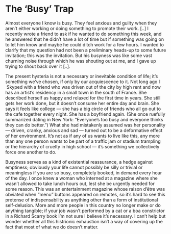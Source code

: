 # The ‘Busy’ Trap

Almost everyone I know is busy. They feel anxious and guilty when they 
aren’t either working or doing something to promote their work. [..] I recently wrote a friend to ask if he wanted to 
do something this week, and he answered that he didn’t have a lot of 
time but if something was going on to let him know and maybe he could 
ditch work for a few hours. I wanted to clarify that my question had not
 been a preliminary heads-up to some future invitation; this was
 the invitation. But his busyness was like some vast churning noise 
through which he was shouting out at me, and I gave up trying to shout 
back over it [..].

The present hysteria is not a necessary or inevitable condition of life;
 it’s something we’ve chosen, if only by our acquiescence to it. Not long ago I  Skyped with a friend who was driven out of the city by 
high rent and now has an artist’s residency in a small town in the south
 of France. She described herself as happy and relaxed for the first 
time in years. She still gets her work done, but it doesn’t consume her 
entire day and brain. She says it feels like college — she has a big 
circle of friends who all go out to the cafe together every night. She 
has a boyfriend again. (She once ruefully summarized dating in New York:
 “Everyone’s too busy and everyone thinks they can do better.”) What she
 had mistakenly assumed was her personality — driven, cranky, anxious 
and sad — turned out to be a deformative effect of her environment. It’s
 not as if any of us wants to live like this, any more than any one 
person wants to be part of a traffic jam or stadium trampling or the 
hierarchy of cruelty in high school — it’s something we collectively 
force one another to do. 

Busyness serves as a kind of existential reassurance, a hedge against 
emptiness; obviously your life cannot possibly be silly or trivial or 
meaningless if you are so busy, completely booked, in demand every hour 
of the day. I once knew a woman who interned at a magazine where she 
wasn’t allowed to take lunch hours out, lest she be urgently needed for 
some reason. This was an entertainment magazine whose raison d’être was 
obviated when “menu” buttons appeared on remotes, so it’s hard to see 
this pretense of indispensability as anything other than a form of 
institutional self-delusion. More and more people in this country no 
longer make or do anything tangible; if your job wasn’t performed by a 
cat or a boa constrictor in a Richard Scarry book I’m not sure I believe
 it’s necessary. I can’t help but wonder whether all this histrionic 
exhaustion isn’t a way of covering up the fact that most of what we do 
doesn’t matter.


